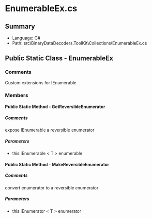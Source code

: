 ﻿# EnumerableEx.cs

## Summary

* Language: C#
* Path: src\BinaryDataDecoders.ToolKit\Collections\EnumerableEx.cs

## Public Static Class - EnumerableEx

### Comments

 <summary>
 Custom extensions for IEnumerable
 </summary>

### Members

#### Public Static Method - GetReversibleEnumerator

##### Comments

 <summary>
 expose IEnumerable a reversible enumerator
 </summary>
 <typeparamname="T"></typeparam>
 <paramname="enumerable"></param>
 <returns></returns>

#####  Parameters

 - this IEnumerable < T > enumerable 

#### Public Static Method - MakeReversibleEnumerator

##### Comments

 <summary>
 convert enumerator to a reversible enumerator 
 </summary>
 <typeparamname="T"></typeparam>
 <paramname="enumerator"></param>
 <returns></returns>

#####  Parameters

 - this IEnumerator < T > enumerator 

